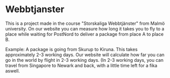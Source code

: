 # Webbtjanster

This is a project made in the course "Storskaliga Webbtjänster" from Malmö university. On our website you can measure how long it takes you to fly to a place while waiting for PostNord to deliver a package from place A to place B.

Example: A package is going from Skurup to Kiruna. This takes approximately 2-3 working days. Our website will calculate how far you can go in the world by flight in 2-3 working days. (In 2-3 working days, you can travel from Singapore to Newark and back, with a little time left for a fika aswell.
